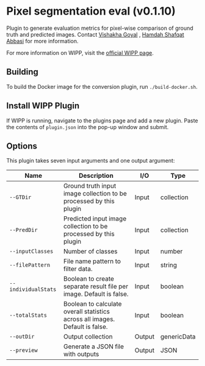 # Pixel segmentation eval (v0.1.10)

Plugin to generate evaluation metrics for pixel-wise comparison of ground truth and predicted images. Contact [Vishakha Goyal](mailto:vishakha.goyal@nih.gov) , [Hamdah Shafqat Abbasi](mailto:hamdahshafqat.abbasi@nih.gov) for more information.

For more information on WIPP, visit the [official WIPP page](https://isg.nist.gov/deepzoomweb/software/wipp).

## Building

To build the Docker image for the conversion plugin, run
`./build-docker.sh`.

## Install WIPP Plugin

If WIPP is running, navigate to the plugins page and add a new plugin. Paste the contents of `plugin.json` into the pop-up window and submit.

## Options

This plugin takes seven input arguments and one output argument:

| Name          | Description             | I/O    | Type   |
|---------------|-------------------------|--------|--------|
| `--GTDir` | Ground truth input image collection to be processed by this plugin | Input | collection |
| `--PredDir` | Predicted input image collection to be processed by this plugin | Input | collection |
| `--inputClasses` | Number of classes | Input | number |
| `--filePattern`  | File name pattern to filter data. | Input | string |
| `--individualStats`  | Boolean to create separate result file per image. Default is false. | Input | boolean |
| `--totalStats`  | Boolean to calculate overall statistics across all images. Default is false. | Input | boolean |
| `--outDir` | Output collection | Output | genericData |
| `--preview`           | Generate a JSON file with outputs                            | Output | JSON        |
